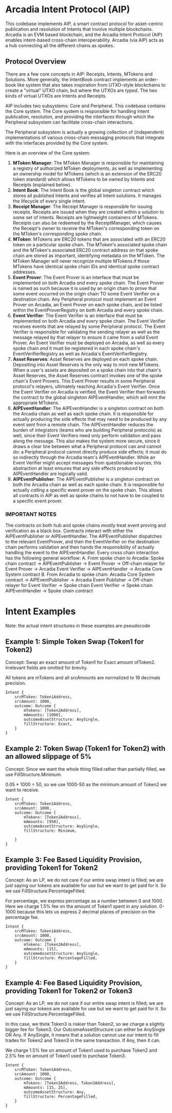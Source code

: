 # Arcadia Intent Protocol (AIP)
This codebase implements AIP, a smart contract protocol for asset-centric publication and resolution of Intents that involve multiple blockchains. Arcadia is an EVM based blockchain, and the Arcadia Intent Protocol (AIP) enables intent-based cross-chain interoperability. Arcadia (via AIP) acts as a hub connecting all the different chains as spokes. 

## Protocol Overview

There are a few core concepts in AIP: Receipts, Intents, MTokens and Solutions. More generally, the IntentBook contract implements an order-book like system that also takes inspiration from UTXO-style blockchains to create a "virtual" UTXO chain, but where the UTXOs are *typed*. The two kinds of virtual UTXOs are Intents and Receipts.

AIP includes two subsystems: Core and Peripheral. This codebase contains the Core system. The Core system is responsible for handling intent publication, resolution, and providing the interfaces through which the Peripheral subsystem can facilitate cross-chain interactions.

The Peripheral subsystem is actually a growing collection of (independent) implementations of various cross-chain messaging protocols that integrate with the interfaces provided by the Core system. 

Here is an overview of the Core system:
1. **MToken Manager**: The MToken Manager is responsible for maintaining a registry of authorized MToken deployments, as well as implementing an ownership model for MTokens (which is an extension of the ERC20 token standard) which allows MTokens to be *owned* by Intents and Receipts (explained below).
2. **Intent Book**: The Intent Book is the global singleton contract which stores all published Intents and verifies all Intent solutions. It manages the lifecycle of every single intent.
3. **Receipt Manager**: The Receipt Manager is responsible for issuing receipts. Receipts are issued when they are created within a solution to some set of Intents. Receipts are lightweight containers of MTokens. Receipts can also be redeemed by the ReceiptManager, which causes the Receipt's owner to receive the MToken's corresponding token on the MToken's corresponding spoke chain.
4. **MToken**: MTokens are ERC20 tokens that are associated with an ERC20 token on a particular spoke chain. The MToken's associated spoke chain and the MToken's associated ERC20 contract address on that spoke chain are stored as important, identifying metadata on the MToken. The MToken Manager will never recognize multiple MTokens if those MTokens have identical spoke chain IDs and identical spoke contract addresses.
5. **Event Prover**: The Event Prover is an interface that must be implemented on both Arcadia *and* every spoke chain. The Event Prover is named as such because it is used by an origin chain to *prove* that some event occurred on the origin chain TO some Event Verifier on a destination chain. Any Peripheral protocol must implement an Event Prover on Arcadia, an Event Prover on each spoke chain, and be listed within the EventProverRegistry on both Arcadia and every spoke chain.
6. **Event Verifier**: The Event Verifier is an interface that must be implemented on both Arcadia *and* every spoke chain. The Event Verifier receives events that are relayed by some Peripheral protocol. The Event Verifier is responsible for validating the sending relayer as well as the message relayed by that relayer to ensure it came from a valid Event Prover. An Event Verifier must be deployed on Arcadia, as well as every spoke chain *and* it must be registered in each spoke chain's EventVerifierRegistry as well as Arcadia's EventVerifierRegistry.
7. **Asset Reserves**: Asset Reserves are deployed on each spoke chain. Depositing into Asset Reserves is the only way to mint new MTokens. When a user's assets are deposited on a spoke chain into that chain's Asset Reserves, the Asset Reserves contract invokes one of the spoke chain's Event Provers. This Event Prover results in some Peripheral protocol's relayers, ultimately reaching Arcadia's Event Verifier. Once the Event Verifier on Arcadia is verified, the Event Verifier then forwards the contract to the global singleton AIPEventHandler, which will mint the appropriate MTokens.
8. **AIPEventHandler**: The AIPEventHandler is a singleton contract on both the Arcadia chain as well as each spoke chain. It is responsible for actually producing the side effects that may need to be produced by any event sent from a remote chain. The AIPEventHandler reduces the burden of integrators (teams who are building Peripheral protocols) as well, since their Event Verifiers need only perform validation and pass along the message. This also makes the system more secure, since it draws a clear line between what a Peripheral protocol can and cannot do: a Peripheral protocol cannot directly produce side effects; it must do so indirectly through the Arcadia team's AIPEventHandler. While an Event Verifier might accept messages from questionable sources, this abstraction at least ensures that any side effects produced by AIPEventHandler are logically valid. 
9. **AIPEventPublisher**: The AIPEventPublisher is a singleton contract on both the Arcadia chain as well as each spoke chain. It is responsible for actually *calling* a specific event prover on the spoke chain. This allows all contracts in AIP as well as spoke chains to not have to be coupled to a specific event prover.

### IMPORTANT NOTES

The contracts on both hub and spoke chains mostly treat event proving and verification as a black box. Contracts interact with either the AIPEventPublisher or AIPEventHandler. The AIPEventPublisher dispatches to the relevant EventProver, and then the EventVerifier on the destination chain performs validation and then hands the responsibility of actually handling the event to the AIPEventHandler. 
Every cross chain interaction has the following general workflow:
    A. From spoke chain to Arcadia: Spoke chain contract -> AIPEventPublisher -> Event Prover -> Off-chain relayer for Event Prover -> Arcadia Event Verifier -> AIPEventHandler -> Arcadia Core System contract
    B. From Arcadia to spoke chain: Arcadia Core System contract -> AIPEventPublisher -> Arcadia Event Publisher -> Off-chain relayer for Event Verifier -> Spoke chain Event Verifier -> Spoke chain AIPEventHandler -> Spoke chain contract



# Intent Examples
Note: the actual intent structures in these examples are pseudocode

## Example 1: Simple Token Swap (Token1 for Token2)

Concept: Swap an exact amount of Token1 for Exact amount ofToken2.
Irrelevant fields are omitted for brevity.

All tokens are mTokens and all srcAmounts are normalized to 18 decimals precision.
```
Intent {
    srcMToken: Token1Address,
    srcAmount: 1000,
    outcome: Outcome {
        mTokens: [Token2Address],
        mAmounts: [1000],
        outcomeAssetStructure: AnySingle,
        fillStructure: Exact,
    }
}
```

## Example 2: Token Swap (Token1 for Token2) with an allowed slippage of 5%

Concept: Since we want the whole thing filled rather than partially filled, we use FillStructure.Minimum.

0.05 * 1000 = 50, so we use 1000-50 as the minimum amount of Token2 we want to receive.

```
Intent {
    srcMToken: Token1Address,
    srcAmount: 1000,
    outcome: Outcome {
        mTokens: [Token2Address],
        mAmounts: [950],
        outcomeAssetStructure: AnySingle,
        fillStructure: Minimum,
        
    }
}

```

## Example 3: Fee Based Liquidity Provision, providing Token1 for Token2

Concept: As an LP, we do not care if our entire swap intent is filled; we are just saying our tokens are available for use but we want to get paid for it. So we use FillStructure.PercentageFilled.

For percentage, we express percentage as a number between 0 and 1000. Here we charge 1.5% fee on the amount of Token1 spent in any solution. 0-1000 because this lets us express 2 decimal places of precision on the percentage fee.

```
Intent {
    srcMToken: Token1Address,
    srcAmount: 1000,
    outcome: Outcome {
        mTokens: [Token2Address],
        mAmounts: [15],
        outcomeAssetStructure: AnySingle,
        fillStructure: PercentageFilled,
    }
}
```



## Example 4: Fee Based Liquidity Provision, providing Token1 for Token2 or Token3

Concept: As an LP, we do not care if our entire swap intent is filled; we are just saying our tokens are available for use but we want to get paid for it. So we use FillStructure.PercentageFilled.

In this case, we think Token3 is riskier than Token2, so we charge a slightly bigger fee for Token3. Our OutcomeAssetStructure can either be AnySingle OR Any. If AnySingle, it means that a solution cannot use our intent to fill trades for Token2 and Token3 in the same transaction. If Any, then it can.

We charge 1.5% fee on amount of Token1 used to purchase Token2 and 2.5% fee on amount of Token1 used to purchase Token3.

```
Intent {
    srcMToken: Token1Address,
    srcAmount: 1000,
    outcome: Outcome {
        mTokens: [Token2Address, Token3Address],
        mAmounts: [15, 25],
        outcomeAssetStructure: Any,
        fillStructure: PercentageFilled,
    }
}

```

